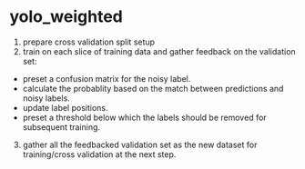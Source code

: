 # yolo_weighted

1. prepare cross validation split setup
2. train on each slice of training data and gather feedback on the validation set: 
 - preset a confusion matrix for the noisy label.
 - calculate the probablity based on the match between predictions and noisy labels.
 - update label positions.
 - preset a threshold below which the labels should be removed for subsequent training. 
3. gather all the feedbacked validation set as the new dataset for training/cross validation at the next step.
